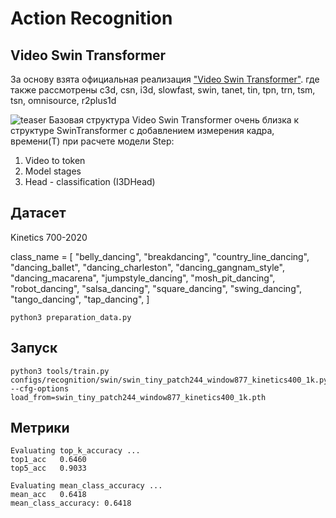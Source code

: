 # Action Recognition


## Video Swin Transformer
За основу взята официальная реализация ["Video Swin Transformer"](https://github.com/SwinTransformer/Video-Swin-Transformer).
где также рассмотрены c3d, csn, i3d, slowfast, swin, tanet, tin, tpn, trn, tsm, tsn, omnisource, r2plus1d

![teaser](https://github.com/SwinTransformer/Video-Swin-Transformer/blob/master/figures/teaser.png)
Базовая структура Video Swin Transformer очень близка к структуре SwinTransformer с добавлением измерения кадра, времени(T) при расчете модели
Step:

1. Video to token
2. Model stages 
3. Head - classification (I3DHead)

## Датасет
Kinetics 700-2020

class_name = [
    "belly_dancing",
    "breakdancing",
    "country_line_dancing",
    "dancing_ballet",
    "dancing_charleston",
    "dancing_gangnam_style",
    "dancing_macarena",
    "jumpstyle_dancing",
    "mosh_pit_dancing",
    "robot_dancing",
    "salsa_dancing",
    "square_dancing",
    "swing_dancing",
    "tango_dancing",
    "tap_dancing",
]

```
python3 preparation_data.py
```


## Запуск
```
python3 tools/train.py configs/recognition/swin/swin_tiny_patch244_window877_kinetics400_1k.py --cfg-options load_from=swin_tiny_patch244_window877_kinetics400_1k.pth
```

## Метрики
```
Evaluating top_k_accuracy ...
top1_acc   0.6460
top5_acc   0.9033

Evaluating mean_class_accuracy ...
mean_acc   0.6418
mean_class_accuracy: 0.6418
```